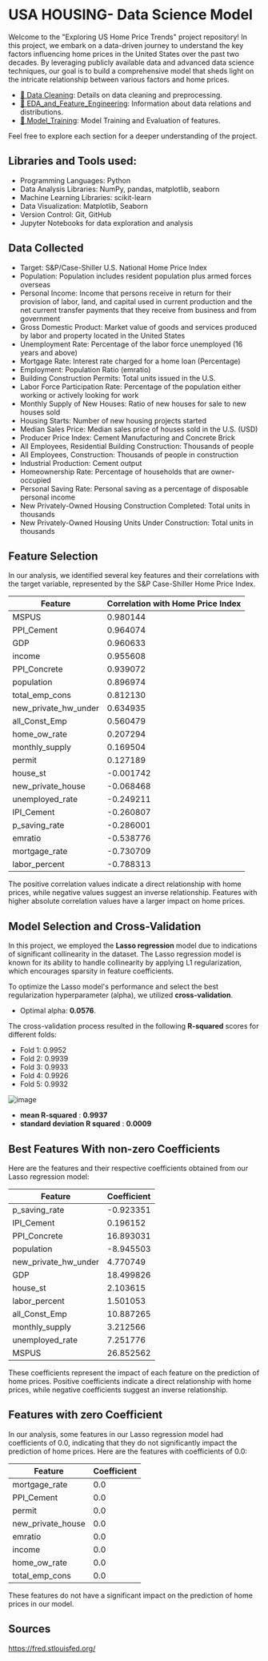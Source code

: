 # USA HOUSING- Data Science Model

Welcome to the "Exploring US Home Price Trends" project repository! In this project, we embark on a data-driven journey to understand the key factors influencing home prices in the United States over the past two decades. By leveraging publicly available data and advanced data science techniques, our goal is to build a comprehensive model that sheds light on the intricate relationship between various factors and home prices.


- [🔗 Data Cleaning](https://github.com/pritamkumar143/US_house/blob/main/Data_Cleaning_LLC.ipynb): Details on data cleaning and preprocessing.
- [🔗 EDA_and_Feature_Engineering](https://github.com/pritamkumar143/US_house/blob/main/EDA_LLC.ipynb): Information about data relations and distributions.
- [🔗 Model_Training](https://github.com/pritamkumar143/US_house/blob/main/model_training_LLC.ipynb): Model Training and Evaluation of features.

Feel free to explore each section for a deeper understanding of the project.


## Libraries and Tools used:

- Programming Languages: Python
- Data Analysis Libraries: NumPy, pandas, matplotlib, seaborn
- Machine Learning Libraries: scikit-learn
- Data Visualization: Matplotlib, Seaborn
- Version Control: Git, GitHub
- Jupyter Notebooks for data exploration and analysis

## Data Collected

- Target: S&P/Case-Shiller U.S. National Home Price Index
- Population: Population includes resident population plus armed forces overseas
- Personal Income: Income that persons receive in return for their provision of labor, land, and capital used in current production and the net current transfer payments that they receive from business and from government
- Gross Domestic Product: Market value of goods and services produced by labor and property located in the United States
- Unemployment Rate: Percentage of the labor force unemployed (16 years and above)
- Mortgage Rate: Interest rate charged for a home loan (Percentage)
- Employment: Population Ratio (emratio)
- Building Construction Permits: Total units issued in the U.S.
- Labor Force Participation Rate: Percentage of the population either working or actively looking for work
- Monthly Supply of New Houses: Ratio of new houses for sale to new houses sold
- Housing Starts: Number of new housing projects started
- Median Sales Price: Median sales price of houses sold in the U.S. (USD)
- Producer Price Index: Cement Manufacturing and Concrete Brick
- All Employees, Residential Building Construction: Thousands of people
- All Employees, Construction: Thousands of people in construction
- Industrial Production: Cement output
- Homeownership Rate: Percentage of households that are owner-occupied
- Personal Saving Rate: Personal saving as a percentage of disposable personal income
- New Privately-Owned Housing Construction Completed: Total units in thousands
- New Privately-Owned Housing Units Under Construction: Total units in thousands


## Feature Selection

In our analysis, we identified several key features and their correlations with the target variable, represented by the S&P Case-Shiller Home Price Index.

| Feature                | Correlation with Home Price Index |
|------------------------|-----------------------------|
| MSPUS                  | 0.980144                    |
| PPI_Cement             | 0.964074                    |
| GDP                    | 0.960633                    |
| income                 | 0.955608                    |
| PPI_Concrete           | 0.939072                    |
| population             | 0.896974                    |
| total_emp_cons         | 0.812130                    |
| new_private_hw_under   | 0.634935                    |
| all_Const_Emp          | 0.560479                    |
| home_ow_rate           | 0.207294                    |
| monthly_supply         | 0.169504                    |
| permit                 | 0.127189                    |
| house_st               | -0.001742                   |
| new_private_house      | -0.068468                   |
| unemployed_rate        | -0.249211                   |
| IPI_Cement             | -0.260807                   |
| p_saving_rate          | -0.286001                   |
| emratio                | -0.538776                   |
| mortgage_rate          | -0.730709                   |
| labor_percent          | -0.788313                   |

The positive correlation values indicate a direct relationship with home prices, while negative values suggest an inverse relationship. Features with higher absolute correlation values have a larger impact on home prices.

## Model Selection and Cross-Validation

In this project, we employed the **Lasso regression** model due to indications of significant collinearity in the dataset. The Lasso regression model is known for its ability to handle collinearity by applying L1 regularization, which encourages sparsity in feature coefficients.

To optimize the Lasso model's performance and select the best regularization hyperparameter (alpha), we utilized **cross-validation**.

- Optimal alpha: **0.0576**.

The cross-validation process resulted in the following **R-squared** scores for different folds:
- Fold 1: 0.9952
- Fold 2: 0.9939
- Fold 3: 0.9933
- Fold 4: 0.9926
- Fold 5: 0.9932

![image](https://github.com/Npps1997/USA-HOUSING--Data-Science-Model/assets/96871890/9d8ecd9b-c3a5-40d9-86a4-e230de4783ab)


- **mean R-squared** : **0.9937**
- **standard deviation R squared** : **0.0009**

## Best Features With non-zero Coefficients

Here are the features and their respective coefficients obtained from our Lasso regression model:

| Feature                | Coefficient  |
|------------------------|--------------|
| p_saving_rate          | -0.923351    |
| IPI_Cement             | 0.196152     |
| PPI_Concrete           | 16.893031    |
| population             | -8.945503    |
| new_private_hw_under   | 4.770749     |
| GDP                    | 18.499826    |
| house_st               | 2.103615     |
| labor_percent          | 1.501053     |
| all_Const_Emp          | 10.887265    |
| monthly_supply         | 3.212566     |
| unemployed_rate        | 7.251776     |
| MSPUS                  | 26.852562    |

These coefficients represent the impact of each feature on the prediction of home prices. Positive coefficients indicate a direct relationship with home prices, while negative coefficients suggest an inverse relationship.

## Features with zero Coefficient

In our analysis, some features in our Lasso regression model had coefficients of 0.0, indicating that they do not significantly impact the prediction of home prices. Here are the features with coefficients of 0.0:

| Feature               | Coefficient  |
|-----------------------|--------------|
| mortgage_rate         | 0.0          |
| PPI_Cement            | 0.0          |
| permit                | 0.0          |
| new_private_house     | 0.0          |
| emratio               | 0.0          |
| income                | 0.0          |
| home_ow_rate          | 0.0          |
| total_emp_cons        | 0.0          |

These features do not have a significant impact on the prediction of home prices in our model.

## Sources

https://fred.stlouisfed.org/
